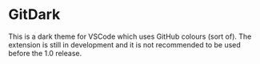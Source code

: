 # GitDark
This is a dark theme for VSCode which uses GitHub colours (sort of). The extension is still in development and it is not recommended to be used before the 1.0 release.
